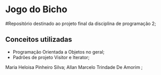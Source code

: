 # Jogo do Bicho
#Repositório destinado ao projeto final da disciplina de programação 2;

## Conceitos utilizadas
- Programação Orientada a Objetos no geral;
- Padrões de projeto Visitor e Iterator;

Maria Heloisa Pinheiro Silva;
Allan Marcelo Trindade De Amorim ;
